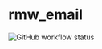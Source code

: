 # rmw_email

![GitHub workflow status](https://github.com/christophebedard/rmw_email/workflows/Test/badge.svg)
